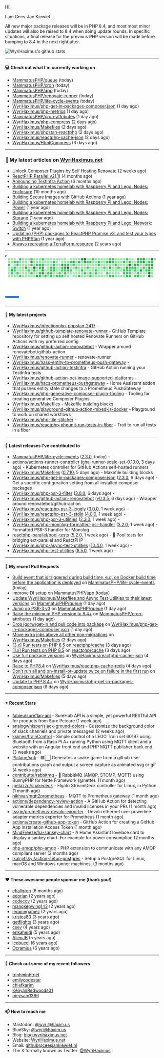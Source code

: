 Hi!

I am Cees-Jan Kiewiet.

All new major package releases will be in PHP 8.4, and most most minor updates will also be raised to 8.4 when doing update rounds. In specific situations, a final release for the previous PHP version will be made before bumping to 8.4 in the next right after.

![WyriHaximus's github stats](https://github-readme-stats.vercel.app/api?username=WyriHaximus&show_icons=true)

---

#### 💻 Check out what I'm currently working on

- [MammatusPHP/queue](https://github.com/MammatusPHP/queue) (today)
- [MammatusPHP/cron](https://github.com/MammatusPHP/cron) (today)
- [MammatusPHP/app](https://github.com/MammatusPHP/app) (today)
- [MammatusPHP/renovate-runner](https://github.com/MammatusPHP/renovate-runner) (today)
- [MammatusPHP/life-cycle-events](https://github.com/MammatusPHP/life-cycle-events) (today)
- [WyriHaximus/php-get-in-packages-composer.json](https://github.com/WyriHaximus/php-get-in-packages-composer.json) (1 day ago)
- [WyriHaximus/php-metrics](https://github.com/WyriHaximus/php-metrics) (1 day ago)
- [MammatusPHP/cron-attributes](https://github.com/MammatusPHP/cron-attributes) (1 day ago)
- [WyriHaximus/php-compress](https://github.com/WyriHaximus/php-compress) (2 days ago)
- [WyriHaximus/Makefiles](https://github.com/WyriHaximus/Makefiles) (2 days ago)
- [WyriHaximus/phpstan-reactphp](https://github.com/WyriHaximus/phpstan-reactphp) (2 days ago)
- [WyriHaximus/reactphp-cache-json](https://github.com/WyriHaximus/reactphp-cache-json) (2 days ago)
- [WyriHaximus/HtmlCompress](https://github.com/WyriHaximus/HtmlCompress) (3 days ago)

---

### 📜 My latest articles on [WyriHaximus.net](https://blog.wyrihaximus.net/)

- [Unlock Composer Plugins by Self Hosting Renovate](https://blog.wyrihaximus.net/2025/10/unlock-composer-plugins-by-self-hosting-renovate/) (2 weeks ago)
- [ReactPHP Parallel v2(.1)](https://blog.wyrihaximus.net/2025/06/reactphp-parallel-v2-/) (4 months ago)
- [Announcing TestInfra Action](https://blog.wyrihaximus.net/2025/03/announcing-testinfra-action/) (6 months ago)
- [Building a kubernetes homelab with Raspberry Pi and Lego: Nodes: Enclosure](https://blog.wyrihaximus.net/2024/12/building-a-kubernetes-homelab-with-raspberry-pies-and-lego-nodes-enclosure/) (10 months ago)
- [Building Secure Images with GitHub Actions](https://blog.wyrihaximus.net/2024/10/building-secure-images-with-github-actions/) (1 year ago)
- [Building a kubernetes homelab with Raspberry Pi and Lego: Nodes: Power](https://blog.wyrihaximus.net/2024/09/building-a-kubernetes-homelab-with-raspberry-pies-and-lego-nodes-power/) (1 year ago)
- [Building a kubernetes homelab with Raspberry Pi and Lego: Nodes: Storage](https://blog.wyrihaximus.net/2024/08/building-a-kubernetes-homelab-with-raspberry-pies-and-lego-nodes-storage/) (1 year ago)
- [Building a kubernetes homelab with Raspberry Pi and Lego: Network: Switch](https://blog.wyrihaximus.net/2024/07/building-a-kubernetes-homelab-with-raspberry-pies-and-lego-network-switch/) (1 year ago)
- [Updating (PHP) packages to ReactPHP Promise v3, and test your types with PHPStan](https://blog.wyrihaximus.net/2024/06/updating-php-packages-to-reactphp-promise-v3--and-test-your-types-with-phpstan/) (1 year ago)
- [Always recreating a TerraForm resource](https://blog.wyrihaximus.net/2024/04/always-recreating-a-terraform-resource/) (2 years ago)

---

<picture>
  <source
    media="(prefers-color-scheme: dark)"
    srcset="images/breakout-dark.svg"
  />
  <source
    media="(prefers-color-scheme: light)"
    srcset="images/breakout-light.svg"
  />
  <img alt="Breakout Game" src="images/breakout-light.svg" />
</picture>

---

#### 🌱 My latest projects

- [WyriHaximus/infectionphp-phpstan-2417](https://github.com/WyriHaximus/infectionphp-phpstan-2417) - 
- [WyriHaximus/github-template-renovate-runner](https://github.com/WyriHaximus/github-template-renovate-runner) - GitHub Template repository for setting up self hosted Renovate Runners on GitHub Actions with my preferred config
- [WyriHaximus/github-action-renovatebot](https://github.com/WyriHaximus/github-action-renovatebot) - Wrapper around renovatebot/github-action
- [WyriHaximus/renovate-runner](https://github.com/WyriHaximus/renovate-runner) - renovate-runner
- [WyriHaximus/hass-entity-to-prometheus-push-gateway](https://github.com/WyriHaximus/hass-entity-to-prometheus-push-gateway) - 
- [WyriHaximus/github-action-testinfra](https://github.com/WyriHaximus/github-action-testinfra) - GitHub Action running your TestInfra tests
- [WyriHaximus/github-action-oci-image-supported-platforms](https://github.com/WyriHaximus/github-action-oci-image-supported-platforms) - 
- [WyriHaximus/hacs-prometheus-pushgateway](https://github.com/WyriHaximus/hacs-prometheus-pushgateway) - Home Assistant addon that pushes entity state changes to a Prometheus PushGateway
- [WyriHaximus/php-generative-composer-plugin-tooling](https://github.com/WyriHaximus/php-generative-composer-plugin-tooling) - Tooling for creating generative Composer Plugins
- [WyriHaximus/Makefiles](https://github.com/WyriHaximus/Makefiles) - Makefile building blocks
- [WyriHaximus/playground-github-action-mixed-js-docker](https://github.com/WyriHaximus/playground-github-action-mixed-js-docker) - Playground to work on shared workflows
- [WyriHaximus/php-tile-stitcher](https://github.com/WyriHaximus/php-tile-stitcher) - 
- [WyriHaximus/reactphp-phpunit-run-tests-in-fiber](https://github.com/WyriHaximus/reactphp-phpunit-run-tests-in-fiber) - Trait to run all tests in a fiber

---

#### 🔭 Latest releases I've contributed to

- [MammatusPHP/life-cycle-events](https://github.com/MammatusPHP/life-cycle-events) ([2.3.0](https://github.com/MammatusPHP/life-cycle-events/releases/tag/2.3.0), today) - 
- [actions/actions-runner-controller](https://github.com/actions/actions-runner-controller) ([gha-runner-scale-set-0.13.0](https://github.com/actions/actions-runner-controller/releases/tag/gha-runner-scale-set-0.13.0), 3 days ago) - Kubernetes controller for GitHub Actions self-hosted runners
- [WyriHaximus/Makefiles](https://github.com/WyriHaximus/Makefiles) ([0.7.10](https://github.com/WyriHaximus/Makefiles/releases/tag/0.7.10), 5 days ago) - Makefile building blocks
- [WyriHaximus/php-get-in-packages-composer.json](https://github.com/WyriHaximus/php-get-in-packages-composer.json) ([2.3.0](https://github.com/WyriHaximus/php-get-in-packages-composer.json/releases/tag/2.3.0), 6 days ago) - Get a specific configuration setting from all installed composer packages
- [WyriHaximus/php-psr-3-filter](https://github.com/WyriHaximus/php-psr-3-filter) ([3.0.0](https://github.com/WyriHaximus/php-psr-3-filter/releases/tag/3.0.0), 6 days ago) - 
- [WyriHaximus/github-action-renovatebot](https://github.com/WyriHaximus/github-action-renovatebot) ([v0.3.5](https://github.com/WyriHaximus/github-action-renovatebot/releases/tag/v0.3.5), 6 days ago) - Wrapper around renovatebot/github-action
- [WyriHaximus/reactphp-psr-3-loggly](https://github.com/WyriHaximus/reactphp-psr-3-loggly) ([3.0.0](https://github.com/WyriHaximus/reactphp-psr-3-loggly/releases/tag/3.0.0), 1 week ago) - 
- [WyriHaximus/reactphp-psr-3-stdio](https://github.com/WyriHaximus/reactphp-psr-3-stdio) ([4.0.0](https://github.com/WyriHaximus/reactphp-psr-3-stdio/releases/tag/4.0.0), 1 week ago) - 
- [WyriHaximus/php-psr-3-utilities](https://github.com/WyriHaximus/php-psr-3-utilities) ([2.3.0](https://github.com/WyriHaximus/php-psr-3-utilities/releases/tag/2.3.0), 1 week ago) - 
- [WyriHaximus/php-monolog-formatted-psr-handler](https://github.com/WyriHaximus/php-monolog-formatted-psr-handler) ([3.2.0](https://github.com/WyriHaximus/php-monolog-formatted-psr-handler/releases/tag/3.2.0), 1 week ago) - Formatted PSR-3 handler for Monolog
- [reactphp-parallel/pool-tests](https://github.com/reactphp-parallel/pool-tests) ([5.2.0](https://github.com/reactphp-parallel/pool-tests/releases/tag/5.2.0), 1 week ago) - 🎱 Pool tests for bridging ext-parallel and ReactPHP
- [WyriHaximus/php-async-test-utilities](https://github.com/WyriHaximus/php-async-test-utilities) ([10.4.0](https://github.com/WyriHaximus/php-async-test-utilities/releases/tag/10.4.0), 1 week ago) - 
- [WyriHaximus/php-test-utilities](https://github.com/WyriHaximus/php-test-utilities) ([8.5.0](https://github.com/WyriHaximus/php-test-utilities/releases/tag/8.5.0), 1 week ago) - 

---

#### 🔨 My recent Pull Requests

- [Build event that is triggered during build time, e.g. on Docker build time before the application is deployed](https://github.com/MammatusPHP/life-cycle-events/pull/63) on [MammatusPHP/life-cycle-events](https://github.com/MammatusPHP/life-cycle-events) (today)
- [Improve DI setup](https://github.com/MammatusPHP/app/pull/57) on [MammatusPHP/app](https://github.com/MammatusPHP/app) (today)
- [Update WyriHaximus/Makefiles and Async Test Utilities to their latest versions](https://github.com/MammatusPHP/queue/pull/27) on [MammatusPHP/queue](https://github.com/MammatusPHP/queue) (1 day ago)
- [Jump go PSR-3 v3](https://github.com/MammatusPHP/queue/pull/26) on [MammatusPHP/queue](https://github.com/MammatusPHP/queue) (1 day ago)
- [Raise the minimum PHP version to 8.4&#43;](https://github.com/MammatusPHP/cron-attributes/pull/21) on [MammatusPHP/cron-attributes](https://github.com/MammatusPHP/cron-attributes) (1 day ago)
- [Drop igorw/get-in and pull code into package](https://github.com/WyriHaximus/php-get-in-packages-composer.json/pull/56) on [WyriHaximus/php-get-in-packages-composer.json](https://github.com/WyriHaximus/php-get-in-packages-composer.json) (1 day ago)
- [Move extra jobs above all other non-migrations](https://github.com/WyriHaximus/Makefiles/pull/110) on [WyriHaximus/Makefiles](https://github.com/WyriHaximus/Makefiles) (2 days ago)
- [[3.x] Run tests on PHP 8.5](https://github.com/reactphp/cache/pull/66) on [reactphp/cache](https://github.com/reactphp/cache) (3 days ago)
- [[1.x] Run tests on PHP 8.5](https://github.com/reactphp/cache/pull/65) on [reactphp/cache](https://github.com/reactphp/cache) (3 days ago)
- [Use full package versions](https://github.com/WyriHaximus/reactphp-cache-json/pull/84) on [WyriHaximus/reactphp-cache-json](https://github.com/WyriHaximus/reactphp-cache-json) (4 days ago)
- [Raise to PHP8.4](https://github.com/WyriHaximus/reactphp-cache-redis/pull/93) on [WyriHaximus/reactphp-cache-redis](https://github.com/WyriHaximus/reactphp-cache-redis) (4 days ago)
- [Don&#39;t run all and on-install-or-update twice on failure in the first run](https://github.com/WyriHaximus/Makefiles/pull/109) on [WyriHaximus/Makefiles](https://github.com/WyriHaximus/Makefiles) (5 days ago)
- [Update to PHP 8.4&#43;](https://github.com/WyriHaximus/php-get-in-packages-composer.json/pull/54) on [WyriHaximus/php-get-in-packages-composer.json](https://github.com/WyriHaximus/php-get-in-packages-composer.json) (6 days ago)

---

#### ⭐ Recent Stars

- [fabieu/sureflap-api](https://github.com/fabieu/sureflap-api) - SureHub API is a simple, yet powerful RESTful API for products from Sure Petcare (1 week ago)
- [analogwhisper/slack-ground-colors](https://github.com/analogwhisper/slack-ground-colors) - Customize the background color of slack channels and private messages!  (2 weeks ago)
- [ksimes/trainControl](https://github.com/ksimes/trainControl) - Simple control of a LEGO Train set 60197 using Bluetooth from a Rasp Pi A&#43; running Python using MQTT client and a website with an Angular front end and PHP MQTT publisher back end. (3 weeks ago)
- [Platane/snk](https://github.com/Platane/snk) - 🟩⬜ Generates a snake game from a github user contributions graph and output a screen capture as animated svg or gif (4 weeks ago)
- [contributte/rabbitmq](https://github.com/contributte/rabbitmq) - 🐰 RabbitMQ (AMQP, STOMP, MQTT) using BunnyPHP for Nette Framework (@nette). (1 month ago)
- [jpetazzo/snakedeck](https://github.com/jpetazzo/snakedeck) - Elgato StreamDeck controller for Linux, in Python. (1 month ago)
- [hikhvar/mqtt2prometheus](https://github.com/hikhvar/mqtt2prometheus) - MQTT to Prometheus gateway (1 month ago)
- [actions/dependency-review-action](https://github.com/actions/dependency-review-action) - A GitHub Action for detecting vulnerable dependencies and invalid licenses in your PRs (1 month ago)
- [tssge/prometheus-devolo-exporter](https://github.com/tssge/prometheus-devolo-exporter) - Devolo ethernet over powerline adapter metrics exporter for Prometheus (1 month ago)
- [actions/create-github-app-token](https://github.com/actions/create-github-app-token) - GitHub Action for creating a GitHub App Installation Access Token (1 month ago)
- [MindFreeze/ha-sankey-chart](https://github.com/MindFreeze/ha-sankey-chart) - A Home Assistant lovelace card to display a sankey chart. For example for power consumption (2 months ago)
- [php-amqp/php-amqp](https://github.com/php-amqp/php-amqp) - PHP extension to communicate with any AMQP compliant server (2 months ago)
- [ikalnytskyi/action-setup-postgres](https://github.com/ikalnytskyi/action-setup-postgres) - Setup a PostgreSQL for Linux, macOS and Windows runner machines. (3 months ago)

---

#### ❤️ These awesome people sponsor me (thank you!)

- [challgren](https://github.com/challgren) (6 months ago)
- [edorian](https://github.com/edorian) (2 years ago)
- [codecov](https://github.com/codecov) (2 years ago)
- [mangkepwing143](https://github.com/mangkepwing143) (2 years ago)
- [jeromegamez](https://github.com/jeromegamez) (2 years ago)
- [kristos80](https://github.com/kristos80) (3 years ago)
- [getflights](https://github.com/getflights) (3 years ago)
- [csev](https://github.com/csev) (4 years ago)
- [erikaheidi](https://github.com/erikaheidi) (5 years ago)
- [AllenJB](https://github.com/AllenJB) (5 years ago)
- [lcobucci](https://github.com/lcobucci) (6 years ago)
- [Ocramius](https://github.com/Ocramius) (6 years ago)

---

#### 👯 Check out some of my recent followers

- [trinhminhtriet](https://github.com/trinhminhtriet)
- [emilycodestar](https://github.com/emilycodestar)
- [chiefkarim](https://github.com/chiefkarim)
- [KenyanRedwoods01](https://github.com/KenyanRedwoods01)
- [meysam1366](https://github.com/meysam1366)

---

#### 📫 How to reach me

- Mastodon: [@wyri@haxim.us](https://toot-toot.wyrihaxim.us/@wyri)
- BlueSky: [@wyri@haxim.us](https://bsky.app/profile/wyrihaxim.us)
- Blog: [blog.wyrihaximus.net](https://blog.wyrihaximus.net/)
- Website: [WyriHaximus.net](https://wyrihaximus.net/)
- Email: [github@ceesjankiewiet.nl](mailto:github@ceesjankiewiet.nl)
- The X formally known as Twitter: [@WyriHaximus](https://twitter.com/WyriHaximus)
